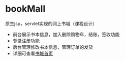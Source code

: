 # bookMall
原生jsp，servlet实现的网上书城（课程设计）

+ 前台展示书本信息，加入删除购物车，结账，签收功能
+ 登录注册功能
+ 后台管理修改书本信息，管理订单的发货
+ 详细可查看[书城首页](http://www.nnzi.top/book)
